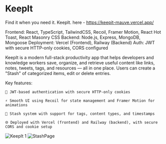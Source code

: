 # KeepIt
Find it when you need it. KeepIt.
here - https://keepit-mauve.vercel.app/

Frontend: React, TypeScript, TailwindCSS, Recoil, Framer Motion, React Hot Toast, React Masonry CSS
Backend: Node.js, Express, MongoDB, Mongoose
Deployment: Vercel (Frontend), Railway (Backend)
Auth: JWT with secure HTTP-only cookies, CORS configured

KeepIt is a modern full-stack productivity app that helps developers and knowledge workers save, organize, and retrieve useful content like links, notes, tweets, tags, and resources — all in one place.
Users can create a "Stash" of categorized items, edit or delete entries.


Key features:

    🔐 JWT-based authentication with secure HTTP-only cookies

    ⚡ Smooth UI using Recoil for state management and Framer Motion for animations

    📁 Stash system with support for tags, content types, and timestamps

    🌐 Deployed with Vercel (frontend) and Railway (backend), with secure CORS and cookie setup

![KeepIt 1](https://github.com/user-attachments/assets/4b086ce1-2715-439a-8b14-7411dc5705de)
![StashPage](https://github.com/user-attachments/assets/21a25068-19b8-4bb7-a402-cf07d2c16e1b)

